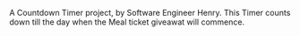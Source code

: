 A Countdown Timer project, by Software Engineer Henry.
This Timer counts down till the day when the Meal ticket giveawat will commence.